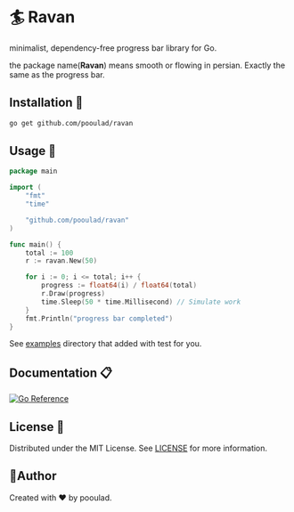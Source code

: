 # 🏄 Ravan

minimalist, dependency-free progress bar library for Go.

the package name(**Ravan**) means smooth or flowing in persian. Exactly the same as the progress bar.

## Installation 🚀

```bash
go get github.com/pooulad/ravan
```

## Usage 📝

```go
package main

import (
    "fmt"
    "time"

    "github.com/pooulad/ravan"
)

func main() {
    total := 100
    r := ravan.New(50)

    for i := 0; i <= total; i++ {
        progress := float64(i) / float64(total)
        r.Draw(progress)
        time.Sleep(50 * time.Millisecond) // Simulate work
    }
    fmt.Println("progress bar completed")
}
```

See [examples](/examples/) directory that added with test for you.

## Documentation 📋

[![Go Reference](https://pkg.go.dev/badge/github.com/pooulad/ravan.svg)](https://pkg.go.dev/github.com/pooulad/ravan)

## License 📏

Distributed under the MIT License. See [LICENSE](LICENSE) for more information.

## 👤Author

Created with ❤️ by pooulad.
